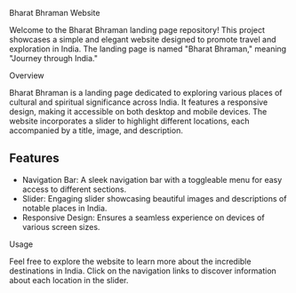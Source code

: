 Bharat Bhraman Website

Welcome to the Bharat Bhraman landing page repository! This project showcases a simple and elegant website designed to promote travel and exploration in India. The landing page is named "Bharat Bhraman," meaning "Journey through India."


 Overview

Bharat Bhraman is a landing page dedicated to exploring various places of cultural and spiritual significance across India. It features a responsive design, making it accessible on both desktop and mobile devices. The website incorporates a slider to highlight different locations, each accompanied by a title, image, and description.

## Features

- Navigation Bar: A sleek navigation bar with a toggleable menu for easy access to different sections.
- Slider: Engaging slider showcasing beautiful images and descriptions of notable places in India.
- Responsive Design: Ensures a seamless experience on devices of various screen sizes.

Usage

Feel free to explore the website to learn more about the incredible destinations in India. Click on the navigation links to discover information about each location in the slider.




